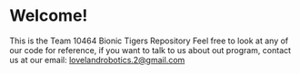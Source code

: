 # Welcome!
This is the Team 10464 Bionic Tigers Repository
Feel free to look at any of our code for reference, if you want to talk to us about out program, contact us at our email: 
lovelandrobotics.2@gmail.com

